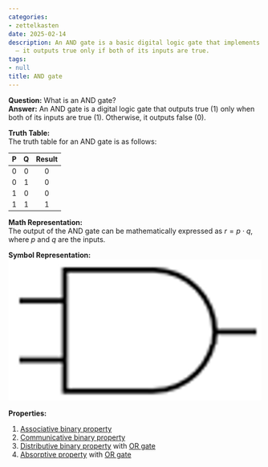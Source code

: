 ```yaml
---
categories:
- zettelkasten
date: 2025-02-14
description: An AND gate is a basic digital logic gate that implements logical conjunction
  – it outputs true only if both of its inputs are true.
tags:
- null
title: AND gate
---
```


**Question:** What is an AND gate?  
**Answer:** An AND gate is a digital logic gate that outputs true (1) only when both of its inputs are true (1). Otherwise, it outputs false (0).

**Truth Table:**  
The truth table for an AND gate is as follows:

| P | Q | Result |
| :-: | :-: | :-: |
| 0 | 0 | 0 |
| 0 | 1 | 0 |
| 1 | 0 | 0 |
| 1 | 1 | 1 |

**Math Representation:**  
The output of the AND gate can be mathematically expressed as $r = p \cdot q$, where $p$ and $q$ are the inputs.

**Symbol Representation:**  
![400x200](attachments/AND_GATE.png)

**Properties:**  
1. [Associative binary property](Associative%20binary%20property.md)
2. [Communicative binary property](Communicative%20binary%20property.md)
3. [Distributive binary property](Distributive%20binary%20property.md) with [OR gate](OR%20gate.md)
4. [Absorptive property](Absorptive%20property.md) with [OR gate](OR%20gate.md)
